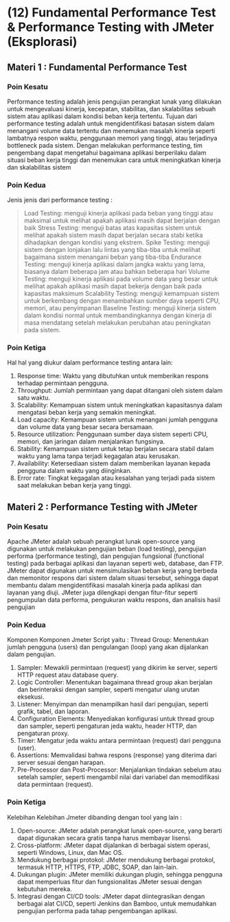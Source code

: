 # (12) Fundamental Performance Test & Performance Testing with JMeter (Eksplorasi)

## Materi 1 : Fundamental Performance Test

### Poin Kesatu
Performance testing adalah jenis pengujian perangkat lunak yang dilakukan untuk mengevaluasi kinerja, kecepatan,
stabilitas, dan skalabilitas sebuah sistem atau aplikasi dalam kondisi beban kerja tertentu. Tujuan dari performance
testing adalah untuk mengidentifikasi batasan sistem dalam menangani volume data tertentu dan menemukan masalah kinerja
seperti lambatnya respon waktu, penggunaan memori yang tinggi, atau terjadinya bottleneck pada sistem. Dengan melakukan
performance testing, tim pengembang dapat mengetahui bagaimana aplikasi berperilaku dalam situasi beban kerja tinggi dan
menemukan cara untuk meningkatkan kinerja dan skalabilitas sistem

### Poin Kedua
Jenis jenis dari performance testing : 
> Load Testing: menguji kinerja aplikasi pada beban yang tinggi atau maksimal untuk melihat apakah aplikasi masih dapat
                berjalan dengan baik
> Stress Testing: menguji batas atas kapasitas sistem untuk melihat apakah sistem masih dapat berjalan secara stabi
                  ketika dihadapkan dengan kondisi yang ekstrem.
> Spike Testing: menguji sistem dengan lonjakan lalu lintas yang tiba-tiba untuk melihat bagaimana sistem menangani
                 beban yang tiba-tiba
> Endurance Testing: menguji kinerja aplikasi dalam jangka waktu yang lama, biasanya dalam beberapa jam atau bahkan
                     beberapa hari
> Volume Testing: menguji kinerja aplikasi pada volume data yang besar untuk melihat apakah aplikasi masih dapat bekerja
                  dengan baik pada kapasitas maksimum
> Scalability Testing: menguji kemampuan sistem untuk berkembang dengan menambahkan sumber daya seperti CPU, memori,
                       atau penyimpanan
> Baseline Testing: menguji kinerja sistem dalam kondisi normal untuk membandingkannya dengan kinerja di masa mendatang
                    setelah melakukan perubahan atau peningkatan pada sistem.

### Poin Ketiga
Hal hal yang diukur dalam performance testing antara lain:
1. Response time: Waktu yang dibutuhkan untuk memberikan respons terhadap permintaan pengguna.
2. Throughput: Jumlah permintaan yang dapat ditangani oleh sistem dalam satu waktu.
3. Scalability: Kemampuan sistem untuk meningkatkan kapasitasnya dalam mengatasi beban kerja yang semakin meningkat.
4. Load capacity: Kemampuan sistem untuk menangani jumlah pengguna dan volume data yang besar secara bersamaan.
5. Resource utilization: Penggunaan sumber daya sistem seperti CPU, memori, dan jaringan dalam menjalankan fungsinya.
6. Stability: Kemampuan sistem untuk tetap berjalan secara stabil dalam waktu yang lama tanpa terjadi kegagalan atau kerusakan.
7. Availability: Ketersediaan sistem dalam memberikan layanan kepada pengguna dalam waktu yang diinginkan.
8. Error rate: Tingkat kegagalan atau kesalahan yang terjadi pada sistem saat melakukan beban kerja yang tinggi.

## Materi 2 : Performance Testing with JMeter

### Poin Kesatu
Apache JMeter adalah sebuah perangkat lunak open-source yang digunakan untuk melakukan pengujian beban (load testing),
pengujian performa (performance testing), dan pengujian fungsional (functional testing) pada berbagai aplikasi dan
layanan seperti web, database, dan FTP. JMeter dapat digunakan untuk mensimulasikan beban kerja yang berbeda dan
memonitor respons dari sistem dalam situasi tersebut, sehingga dapat membantu dalam mengidentifikasi masalah kinerja
pada aplikasi dan layanan yang diuji. JMeter juga dilengkapi dengan fitur-fitur seperti pengumpulan data performa,
pengukuran waktu respons, dan analisis hasil pengujian

### Poin Kedua
Komponen Komponen Jmeter Script yaitu :
Thread Group: Menentukan jumlah pengguna (users) dan pengulangan (loop) yang akan dijalankan dalam pengujian.
1. Sampler: Mewakili permintaan (request) yang dikirim ke server, seperti HTTP request atau database query.
2. Logic Controller: Menentukan bagaimana thread group akan berjalan dan berinteraksi dengan sampler, seperti mengatur
                     ulang urutan eksekusi.
3. Listener: Menyimpan dan menampilkan hasil dari pengujian, seperti grafik, tabel, dan laporan.
4. Configuration Elements: Menyediakan konfigurasi untuk thread group dan sampler, seperti pengaturan jeda waktu,
                           header HTTP, dan pengaturan proxy.
5. Timer: Mengatur jeda waktu antara permintaan (request) dari pengguna (user).
6. Assertions: Memvalidasi bahwa respons (response) yang diterima dari server sesuai dengan harapan.
7. Pre-Processor dan Post-Processor: Menjalankan tindakan sebelum atau setelah sampler, seperti mengambil nilai dari
                                     variabel dan memodifikasi data permintaan (request).

### Poin Ketiga
Kelebihan Kelebihan Jmeter dibanding dengan tool yang lain :
1. Open-source: JMeter adalah perangkat lunak open-source, yang berarti dapat digunakan secara gratis tanpa harus
                membayar lisensi.
2. Cross-platform: JMeter dapat dijalankan di berbagai sistem operasi, seperti Windows, Linux, dan Mac OS.
3. Mendukung berbagai protokol: JMeter mendukung berbagai protokol, termasuk HTTP, HTTPS, FTP, JDBC, SOAP, dan lain-lain.
4. Dukungan plugin: JMeter memiliki dukungan plugin, sehingga pengguna dapat memperluas fitur dan fungsionalitas JMeter
                    sesuai dengan kebutuhan mereka.
5. Integrasi dengan CI/CD tools: JMeter dapat diintegrasikan dengan berbagai alat CI/CD, seperti Jenkins dan Bamboo,
                                 untuk memudahkan pengujian performa pada tahap pengembangan aplikasi.
